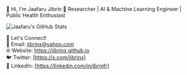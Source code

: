 👋 Hi, I'm Jaafaru Jibrin
🚀 Researcher | AI & Machine Learning Engineer | Public Health Enthusiast

![Jaafaru's GitHub Stats](https://github-readme-stats.vercel.app/api?username=jbrnjfr&show_icons=true&theme=radical)

🔗 Let's Connect!<br>
📩 Email: jibrinx@yahoo.com <br>
🌐 Website: https://jibrinx.github.io <br>
🐦 Twitter: [https://x.com/jibrinx] <br>
💼 LinkedIn: [https://linkedin.com/in/jbrnjfr]
